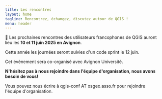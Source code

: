 ```yaml
---
title: Les rencontres
layout: home
tagline: Rencontrez, échangez, discutez autour de QGIS !
menu: header
---
```


📢 Les prochaines rencontres des utilisateurs francophones de QGIS auront lieu les **10 et 11 juin 2025 en Avignon**. 

Cette année les journées seront suivies d'un code sprint le 12 juin.

Cet évènement sera co-organisé avec Avignon Université.

**N'hésitez pas à nous rejoindre dans l'équipe d'organisation, nous avons besoin de vous!**

Vous pouvez nous écrire à qgis-conf AT osgeo.asso.fr pour rejoindre l'équipe d'organisation.




